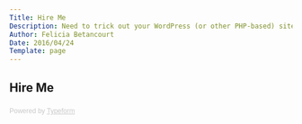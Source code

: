 ```yaml
---
Title: Hire Me
Description: Need to trick out your WordPress (or other PHP-based) site? Build an app with WordPress as the back-end? Hire me!
Author: Felicia Betancourt
Date: 2016/04/24
Template: page
---
```


<section class="content">
    <div class="inner">
        <div class="hire-wrap">
            <h2>Hire Me</h2>
            <!-- Change the width and height values to suit you best -->
<div class="typeform-widget" data-url="https://nydame.typeform.com/to/cOYwsz" data-text="hire me"></div>
<script>(function(){var qs,js,q,s,d=document,gi=d.getElementById,ce=d.createElement,gt=d.getElementsByTagName,id='typef_orm',b='https://s3-eu-west-1.amazonaws.com/share.typeform.com/';if(!gi.call(d,id)){js=ce.call(d,'script');js.id=id;js.src=b+'widget.js';q=gt.call(d,'script')[0];q.parentNode.insertBefore(js,q)}})()</script>
<div style="font-family: Sans-Serif;font-size: 12px;color: #999;opacity: 0.5; padding-top: 5px;">Powered by <a href="https://www.typeform.com/examples/forms/?utm_campaign=cOYwsz&amp;utm_source=typeform.com-2817721-Basic&amp;utm_medium=typeform&amp;utm_content=typeform-embedded-poweredbytypeform&amp;utm_term=EN" style="color: #999" target="_blank">Typeform</a></div>
        </div>
    </div>
</section>
